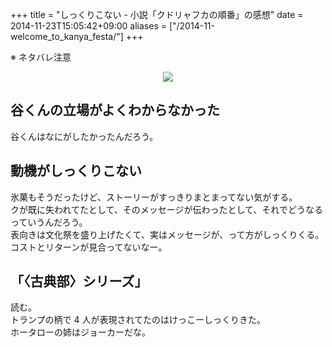 +++
title = "しっくりこない - 小説「クドリャフカの順番」の感想"
date = 2014-11-23T15:05:42+09:00
aliases = ["/2014-11-welcome_to_kanya_festa/"]
+++

※ ネタバレ注意

<div style="text-align: center;"><a href="http://www.amazon.co.jp/gp/product/B009PKN0DA/ref=as_li_ss_il?ie=UTF8&camp=247&creative=7399&creativeASIN=B009PKN0DA&linkCode=as2&tag=5000164-22"><img border="0" src="http://ws-fe.amazon-adsystem.com/widgets/q?_encoding=UTF8&ASIN=B009PKN0DA&Format=_SL250_&ID=AsinImage&MarketPlace=JP&ServiceVersion=20070822&WS=1&tag=5000164-22" ></a><img src="http://ir-jp.amazon-adsystem.com/e/ir?t=5000164-22&l=as2&o=9&a=B009PKN0DA" width="1" height="1" border="0" alt="" style="border:none !important; margin:0px !important;" />
</div>

## 谷くんの立場がよくわからなかった

谷くんはなにがしたかったんだろう。

## 動機がしっくりこない

氷菓もそうだったけど、ストーリーがすっきりまとまってない気がする。  
クが既に失われてたとして、そのメッセージが伝わったとして、それでどうなるっていうんだろう。  
表向きは文化祭を盛り上げたくて、実はメッセージが、って方がしっくりくる。  
コストとリターンが見合ってないなー。

## 「〈古典部〉シリーズ」

読む。  
トランプの柄で 4 人が表現されてたのはけっこーしっくりきた。  
ホータローの姉はジョーカーだな。
